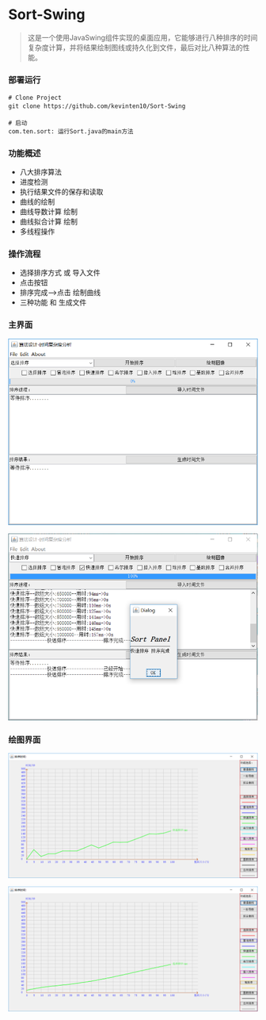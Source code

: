 # Sort-Swing

> 这是一个使用JavaSwing组件实现的桌面应用，它能够进行八种排序的时间复杂度计算，并将结果绘制图线或持久化到文件，最后对比八种算法的性能。

### 部署运行
```txt
# Clone Project
git clone https://github.com/kevinten10/Sort-Swing

# 启动
com.ten.sort: 运行Sort.java的main方法
```

### 功能概述 
* 八大排序算法
* 进度检测
* 执行结果文件的保存和读取
* 曲线的绘制
* 曲线导数计算 绘制
* 曲线拟合计算 绘制
* 多线程操作

### 操作流程 
* 选择排序方式 或 导入文件
* 点击按钮
* 排序完成-->点击 绘制曲线
* 三种功能 和 生成文件

### 主界面

![主界面](主界面.png)

![排序过程](排序过程.png)

### 绘图界面

![绘图界面](排序曲线.png)

![绘图界面](拟合曲线.png)
